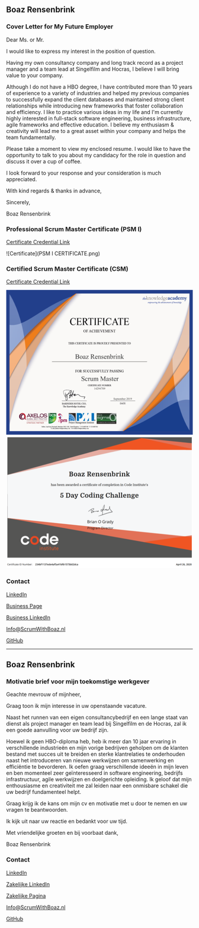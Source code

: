 ## Boaz Rensenbrink

### Cover Letter for My Future Employer

Dear Ms. or Mr.


I would like to express my interest in the position of question.

Having my own consultancy company and long track record as a project manager and a team lead at Singelfilm and Hocras, I believe I will bring value to your company.

Although I do not have a HBO degree, I have contributed more than 10 years of experience to a variety of industries and helped my previous companies to successfully expand the client databases and maintained strong client relationships while introducing new frameworks that foster collaboration and efficiency. 
I like to practice various ideas in my life and I'm currently highly interested in full-stack software engineering, business infrastructure, agile frameworks and effective education. 
I believe my enthusiasm & creativity will lead me to a great asset within your company and helps the team fundamentally.



Please take a moment to view my enclosed resume. 
I would like to have the opportunity to talk to you about my candidacy for the role in question and discuss it over a cup of coffee.


I look forward to your response and your consideration is much appreciated.


With kind regards & thanks in advance,  


Sincerely,

Boaz Rensenbrink

### Professional Scrum Master Certificate (PSM I)
[Certificate Credential Link](https://www.scrum.org/certificates/568374)


![Certificate](PSM I CERTIFICATE.png)

### Certified Scrum Master Certificate (CSM)
[Certificate Credential Link](https://www.credential.net/cdf72282-aa89-4c81-8e24-120375555c3d)


![Certificate](CSM.png)
![Certificate](FED.png)


### Contact


[LinkedIn](https://www.linkedin.com/in/boaz-rensenbrink/) 

[Business Page](http://scrumwithboaz.nl/)

[Business LinkedIn](https://www.linkedin.com/company/umbrellaconsult/about)

[Info@ScrumWithBoaz.nl](http://scrumwithboaz.nl/https/-/scrumwithboaz-nl/)

[GitHub](https://boaz-rensenbrink.github.io/scrum/)


----------------------------------------------------

## Boaz Rensenbrink

### Motivatie brief voor mijn toekomstige werkgever

Geachte mevrouw of mijnheer,

Graag toon ik mijn interesse in uw openstaande vacature.

Naast het runnen van een eigen consultancybedrijf en een lange staat van dienst als project manager en team lead bij Singelfilm en de Hocras, zal ik een goede aanvulling voor uw bedrijf zijn. 

Hoewel ik geen HBO-diploma heb, heb ik meer dan 10 jaar ervaring in verschillende industrieën en mijn vorige bedrijven geholpen om de klanten bestand met succes uit te breiden en sterke klantrelaties te onderhouden naast het introduceren van nieuwe werkwijzen om samenwerking en efficiëntie te bevorderen.
Ik oefen graag verschillende ideeën in mijn leven en ben momenteel zeer geïnteresseerd in software engineering, bedrijfs infrastructuur, agile werkwijzen en doelgerichte opleiding. 
Ik geloof dat mijn enthousiasme en creativiteit me zal leiden naar een onmisbare schakel die uw bedrijf fundamenteel helpt. 



Graag krijg ik de kans om mijn cv en motivatie met u door te nemen en uw vragen te beantwoorden.

Ik kijk uit naar uw reactie en bedankt voor uw tijd. 


Met vriendelijke groeten en bij voorbaat dank, 


Boaz Rensenbrink

### Contact


[LinkedIn](https://www.linkedin.com/in/boaz-rensenbrink/) 

[Zakelijke LinkedIn](https://www.linkedin.com/company/umbrellaconsult/about)

[Zakelijke Pagina](http://scrumwithboaz.nl/)

[Info@ScrumWithBoaz.nl](http://scrumwithboaz.nl/https/-/scrumwithboaz-nl/)

[GitHub](https://boaz-rensenbrink.github.io/scrum/)
